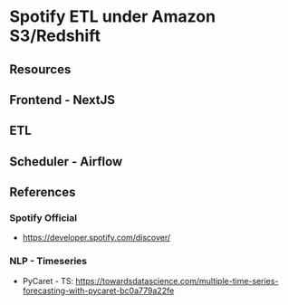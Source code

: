 # Spotify ETL under Amazon S3/Redshift


## Resources

## Frontend - NextJS


## ETL


## Scheduler - Airflow


## References

### Spotify Official

- https://developer.spotify.com/discover/

### NLP - Timeseries 

- PyCaret - TS: https://towardsdatascience.com/multiple-time-series-forecasting-with-pycaret-bc0a779a22fe